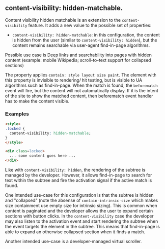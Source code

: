 ## content-visibility: hidden-matchable.

Content visibility hidden matchable is an extension to the `content-visibility`
feature. It adds a new value to the possible set of properties:
* `content-visibility: hidden-matchable`: in this configuration, the content is
    hidden from the user (similar to `content-visibility: hidden`), but the
    content remains searchable via user-agent find-in-page algorithms.

Possible use case is Deep links and searchability into pages with hidden content
(example: mobile Wikipedia; scroll-to-text support for collapsed sections)


The property applies `contain: style layout size paint`. The element with this
property is invisible to rendering/ hit testing, but is visible to UA algorithms
such as find-in-page. When the match is found, the `beforematch` event will fire,
but the content will not automatically display. If it is the intent of the site
to show the matched content, then beforematch event handler has to make the
content visible.

### Examples

```html
<style>
.locked {
  content-visibility: hidden-matchable;
}
</style>

<div class=locked>
  ... some content goes here ...
</div>
```

Like with `content-visibility: hidden`, the rendering of the subtree is managed
by the developer. However, it allows find-in-page to search for text within the
subtree and fire the activation signal if the active match is found. 

One intended use-case for this configuration is that the subtree is hidden and
"collapsed" (note the absense of `contain-intrinsic-size` which makes size
containment use empty size for intrinsic sizing). This is common when content is
paginated and the developer allows the user to expand certain sections with
button clicks. In the `content-visibility` case the developer may also listen to
the activation event and start rendering the subtree when the event targets the
element in the subtree. This means that find-in-page is able to expand an
otherwise collapsed section when it finds a match.

Another intended use-case is a developer-managed virtual scroller.
